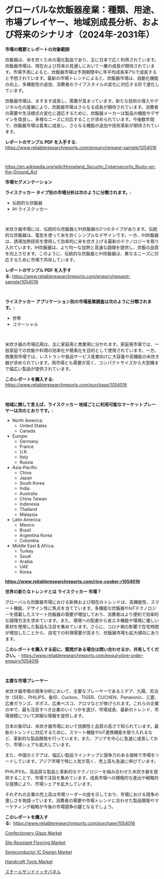 <p><h1>グローバルな炊飯器産業：種類、用途、市場プレイヤー、地域別成長分析、および将来のシナリオ（2024年-2031年）</h1></p><p><strong>市場の概要とレポートの対象範囲</strong></p>
<p><p>炊飯器は、米を炊くための電化製品であり、主に日本で広く利用されています。炊飯器市場は、現在および将来の見通しにおいて一層の成長が期待されています。市場予測によると、炊飯器市場は予測期間中に年平均成長率7％で成長すると予想されています。最新の市場トレンドによると、炊飯器市場は、自動化機能の向上、多機能性の追加、消費者のライフスタイルの変化に対応する形で進化しています。</p><p>炊飯器市場は、ますます成長し、需要が高まっています。新たな技術の導入やデジタル化の進展により、炊飯器市場はさらなる成長が期待されています。消費者の需要や生活様式の変化に適応するために、炊飯器メーカーは製品の機能やデザインを改良し、多様なニーズに対応することが求められています。今後数年間で、炊飯器市場は着実に成長し、さらなる機能の追加や技術革新が期待されています。</p></p>
<p><strong>レポートのサンプル PDF を入手する:</strong> <a href="https://www.reliableresearchreports.com/enquiry/request-sample/1054016">https://www.reliableresearchreports.com/enquiry/request-sample/1054016</a></p>
<p>&nbsp;</p>
<p><a href="https://en.wikipedia.org/wiki/Homeland_Security_Cybersecurity_Boots-on-the-Ground_Act">https://en.wikipedia.org/wiki/Homeland_Security_Cybersecurity_Boots-on-the-Ground_Act</a></p>
<p><strong>市場セグメンテーション</strong></p>
<p><strong>ライスクッカー タイプ別の市場分析は次のように分類されます。:</strong></p>
<p><ul><li>伝統的な炊飯器</li><li>IH ライスクッカー</li></ul></p>
<p>&nbsp;</p>
<p><p>米炊き器市場には、伝統的な炊飯器とIH炊飯器の2つのタイプがあります。伝統的な炊飯器は、電気を使って米を炊くシンプルなデザインです。一方、IH炊飯器は、誘導加熱技術を使用して効率的に米を炊き上げる最新のテクノロジーを取り入れています。IH炊飯器は、より均一な加熱と高速な調理を提供し、炊飯の品質を向上させます。このように、伝統的な炊飯器とIH炊飯器は、異なるニーズに対応するために市場で共存しています。</p></p>
<p><strong>レポートのサンプル PDF を入手する:</strong>&nbsp;<a href="https://www.reliableresearchreports.com/enquiry/request-sample/1054016">https://www.reliableresearchreports.com/enquiry/request-sample/1054016</a></p>
<p>&nbsp;</p>
<p><strong> ライスクッカー アプリケーション別の市場産業調査は次のように分類されます。:</strong></p>
<p><ul><li>世帯</li><li>コマーシャル</li></ul></p>
<p>&nbsp;</p>
<p><p>米炊き器の市場応用は、主に家庭用と商業用に分かれます。家庭用市場では、一般家庭での炊飯や料理の効率化や簡素化を目的として使用されています。一方、商業用市場では、レストランや食品サービス産業向けに大容量や高機能の米炊き器が求められています。両市場とも需要が高く、コンパクトサイズから大型機まで幅広い製品が提供されています。</p></p>
<p><strong>このレポートを購入する:</strong>&nbsp; <a href="https://www.reliableresearchreports.com/purchase/1054016">https://www.reliableresearchreports.com/purchase/1054016</a></p>
<p>&nbsp;</p>
<p><strong>地域に関して言えば、ライスクッカー 地域ごとに利用可能なマーケットプレーヤーは次のとおりです。:</strong></p>
<p><ul>
    <li>
        North America:
        <ul>
            <li>United States</li>
            <li>Canada</li>
        </ul>
    </li>
    <li>
        Europe:
        <ul>
            <li>Germany</li>
            <li>France</li>
            <li>U.K.</li>
            <li>Italy</li>
            <li>Russia</li>
        </ul>
    </li>
    <li>
        Asia-Pacific:
        <ul>
            <li>China</li>
            <li>Japan</li>
            <li>South Korea</li>
            <li>India</li>
            <li>Australia</li>
            <li>China Taiwan</li>
            <li>Indonesia</li>
            <li>Thailand</li>
            <li>Malaysia</li>
        </ul>
    </li>
    <li>
        Latin America:
        <ul>
            <li>Mexico</li>
            <li>Brazil</li>
            <li>Argentina Korea</li>
            <li>Colombia</li>
        </ul>
    </li>
    <li>
        Middle East & Africa:
        <ul>
            <li>Turkey</li>
            <li>Saudi</li>
            <li>Arabia</li>
            <li>UAE</li>
            <li>Korea</li>
        </ul>
    </li>
    </ul></p>
<p><strong><a href="https://www.reliableresearchreports.com/rice-cooker-r1054016">https://www.reliableresearchreports.com/rice-cooker-r1054016</a></strong>&nbsp;</p>
<p><strong>世界の新たなトレンドとは ライスクッカー 市場？</strong></p>
<p><p>グローバルな炊飯器市場における新興および現在のトレンドは、高機能性、スマート機能、デザイン性に焦点を当てています。多機能な炊飯器やIoTテクノロジーを搭載したスマート炊飯器の需要が増加しており、消費者はより便利で効率的な調理方法を求めています。また、環境への配慮から省エネ機能や環境に優しい素材を使用した製品も注目を集めています。さらに、コロナ禍の影響で在宅時間が増加したことから、自宅での料理需要が高まり、炊飯器市場も拡大傾向にあります。</p></p>
<p><strong>このレポートを購入する前に、質問がある場合は問い合わせるか、共有してください。</strong>- <a href="https://www.reliableresearchreports.com/enquiry/pre-order-enquiry/1054016">https://www.reliableresearchreports.com/enquiry/pre-order-enquiry/1054016</a></p>
<p>&nbsp;</p>
<p><strong>主要な市場プレーヤー</strong></p>
<p><p>米炊き器市場の競争分析において、主要なプレーヤーであるミデア、九陽、苏泊尔（SEB）、PHILIPS、象印、Cuckoo、TIGER、CUCHEN、Panasonic、三菱、広東ガランズ、ポボス、広東ペスコ、アロマなどが挙げられます。これらの企業の中で、最も注目すべき企業のいくつかを選び、市場成長、最新のトレンド、市場規模について詳細な情報を提供します。</p><p>日本の象印は、米炊き器市場において信頼性と品質の高さで知られています。最新のトレンドに対応するために、スマート機能やIoT連携機能を取り入れるなど、革新的な製品開発を行っています。また、アジアを中心に急速に成長しており、市場シェアも拡大しています。</p><p>また、中国のミデアは、幅広い製品ラインナップと競争力のある価格で市場をリードしています。アジア市場で特に人気が高く、売上高も急速に伸びています。</p><p>PHILIPSも、高品質な製品と革新的なテクノロジーを組み合わせた米炊き器を提供することで、市場で注目を集めています。成長市場への積極的な進出や戦略的な提携により、市場シェアを拡大しています。</p><p>それぞれの企業の売上高は市場リーダーの座を示しており、市場における競争の激しさを物語っています。消費者の需要や市場トレンドに合わせた製品開発やマーケティング戦略が今後の市場競争の鍵となるでしょう。</p></p>
<p><strong>このレポートを購入する:</strong>&nbsp;&nbsp;<a href="https://www.reliableresearchreports.com/purchase/1054016">https://www.reliableresearchreports.com/purchase/1054016</a></p>
<p><p><a href="https://github.com/VincentButlerjXXf/Market-Research-Report-List-1/blob/main/confectionery-glaze-market.md">Confectionery Glaze Market</a></p><p><a href="https://github.com/BurtonGALEN/Market-Research-Report-List-1/blob/main/slip-resistant-flooring-market.md">Slip Resistant Flooring Market</a></p><p><a href="https://issuu.com/reportprime-2/docs/semiconductor-ic-design-market-size-2030.pptx">Semiconductor IC Design Market</a></p><p><a href="https://medium.com/@elizbethsmithb208/handcraft-tools-market-share-and-new-trends-analysis-by-its-type-application-end-use-and-4224c7e03692">Handcraft Tools Market</a></p><p><a href="https://github.com/RandallRunte2023/Market-Research-Report-List-2/blob/main/796705817301.md">スチールサンドイッチパネル</a></p></p>